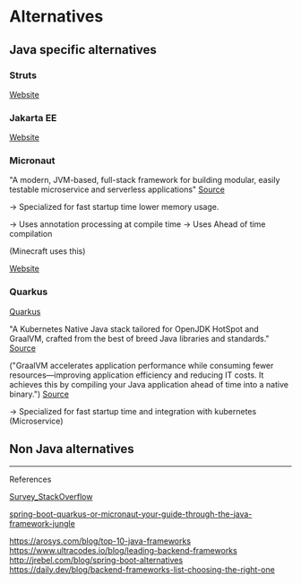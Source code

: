 # Alternatives

## Java specific alternatives

### Struts

[Website](https://struts.apache.org/index.html)

### Jakarta EE

[Website](https://jakarta.ee/)

### Micronaut

"A modern, JVM-based, full-stack framework for building modular, easily testable microservice and serverless applications" [Source](https://micronaut.io/)

-> Specialized for fast startup time lower memory usage.

-> Uses annotation processing at compile time
-> Uses Ahead of time compilation

(Minecraft uses this)

[Website](https://micronaut.io/)

### Quarkus

[Quarkus](https://quarkus.io/)

"A Kubernetes Native Java stack tailored for OpenJDK HotSpot and GraalVM, crafted from the best of breed Java libraries and standards." [Source](https://quarkus.io/)

("GraalVM accelerates application performance while consuming fewer resources—improving application efficiency and reducing IT costs. It achieves this by compiling your Java application ahead of time into a native binary.") [Source](https://www.graalvm.org/latest/introduction/)

-> Specialized for fast startup time and integration with kubernetes (Microservice)


## Non Java alternatives

---

References

[Survey_StackOverflow](https://survey.stackoverflow.co/2025/technology/)

[spring-boot-quarkus-or-micronaut-your-guide-through-the-java-framework-jungle](https://hiq.se/en/insight/spring-boot-quarkus-or-micronaut-your-guide-through-the-java-framework-jungle/)

<https://arosys.com/blog/top-10-java-frameworks>
<https://www.ultracodes.io/blog/leading-backend-frameworks>
<http://jrebel.com/blog/spring-boot-alternatives>
<https://daily.dev/blog/backend-frameworks-list-choosing-the-right-one>
